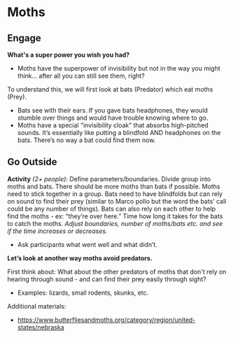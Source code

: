 # Moths


## Engage
**What's a super power you wish you had?**

- Moths have the superpower of invisibility but not in the way you might think... after all you can still see them, right?

To understand this, we will first look at bats (Predator) which eat moths (Prey). 
- Bats see with their ears. If you gave bats headphones, they would stumble over things and would have trouble knowing where to go. 
- Moths have a special "invisibility cloak” that absorbs high-pitched sounds. It’s essentially like putting a blindfold AND headphones on the bats. There’s no way a bat could find them now.

## Go Outside
**Activity** *(2+ people)*: 
Define parameters/boundaries. Divide group into moths and bats. There should be more moths than bats if possible. Moths need to stick together in a group. Bats need to have blindfolds but can rely on sound to find their prey (similar to Marco pollo but the word the bats’ call could be any number of things). Bats can also rely on each other to help find the moths  - ex: “they’re over here.” Time how long it takes for the bats to catch the moths. 
 *Adjust boundaries, number of moths/bats etc. and see if the time increases or decreases.*

- Ask participants what went well and what didn’t.

**Let’s look at another way moths avoid predators.** 

First think about: What about the other predators of moths that don't rely on hearing through sound - and can find their prey easily through sight?
- Examples: lizards, small rodents, skunks, etc. 






Additional materials:
- https://www.butterfliesandmoths.org/category/region/united-states/nebraska 